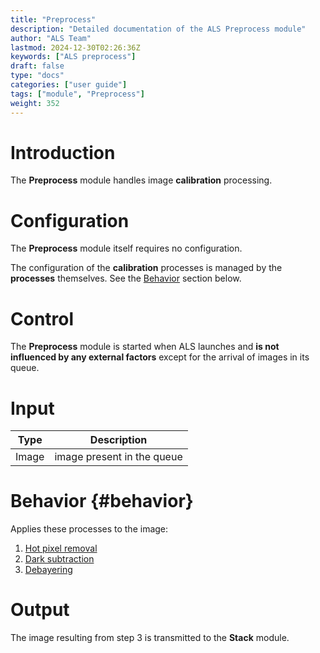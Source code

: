 ```yaml
---
title: "Preprocess"
description: "Detailed documentation of the ALS Preprocess module"
author: "ALS Team"
lastmod: 2024-12-30T02:26:36Z
keywords: ["ALS preprocess"]
draft: false
type: "docs"
categories: ["user guide"]
tags: ["module", "Preprocess"]
weight: 352
---
```


# Introduction

The **Preprocess** module handles image **calibration** processing.

# Configuration

The **Preprocess** module itself requires no configuration.

The configuration of the **calibration** processes is managed by the **processes** themselves.
See the [Behavior](#behavior) section below.

# Control

The **Preprocess** module is started when ALS launches and **is not influenced by any external factors** except for the arrival of images in its queue.

# Input

| Type  | Description                      |
|-------|----------------------------------|
| Image | image present in the queue       |

# Behavior {#behavior}

Applies these processes to the image:

1. [Hot pixel removal](hot_remove/)
2. [Dark subtraction](dark_remove/)
3. [Debayering](debayer/)

# Output

The image resulting from step 3 is transmitted to the **Stack** module.